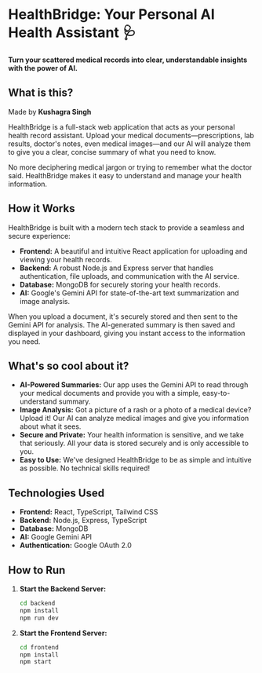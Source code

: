 # HealthBridge: Your Personal AI Health Assistant 🩺

**Turn your scattered medical records into clear, understandable insights with the power of AI.**

## What is this?

Made by **Kushagra Singh**

HealthBridge is a full-stack web application that acts as your personal health record assistant. Upload your medical documents—prescriptions, lab results, doctor's notes, even medical images—and our AI will analyze them to give you a clear, concise summary of what you need to know.

No more deciphering medical jargon or trying to remember what the doctor said. HealthBridge makes it easy to understand and manage your health information.

## How it Works

HealthBridge is built with a modern tech stack to provide a seamless and secure experience:

*   **Frontend:** A beautiful and intuitive React application for uploading and viewing your health records.
*   **Backend:** A robust Node.js and Express server that handles authentication, file uploads, and communication with the AI service.
*   **Database:** MongoDB for securely storing your health records.
*   **AI:** Google's Gemini API for state-of-the-art text summarization and image analysis.

When you upload a document, it's securely stored and then sent to the Gemini API for analysis. The AI-generated summary is then saved and displayed in your dashboard, giving you instant access to the information you need.

## What's so cool about it?

*   **AI-Powered Summaries:** Our app uses the Gemini API to read through your medical documents and provide you with a simple, easy-to-understand summary.
*   **Image Analysis:** Got a picture of a rash or a photo of a medical device? Upload it! Our AI can analyze medical images and give you information about what it sees.
*   **Secure and Private:** Your health information is sensitive, and we take that seriously. All your data is stored securely and is only accessible to you.
*   **Easy to Use:** We've designed HealthBridge to be as simple and intuitive as possible. No technical skills required!

## Technologies Used

*   **Frontend:** React, TypeScript, Tailwind CSS
*   **Backend:** Node.js, Express, TypeScript
*   **Database:** MongoDB
*   **AI:** Google Gemini API
*   **Authentication:** Google OAuth 2.0

## How to Run

1.  **Start the Backend Server:**
    ```bash
    cd backend
    npm install
    npm run dev
    ```
2.  **Start the Frontend Server:**
    ```bash
    cd frontend
    npm install
    npm start
